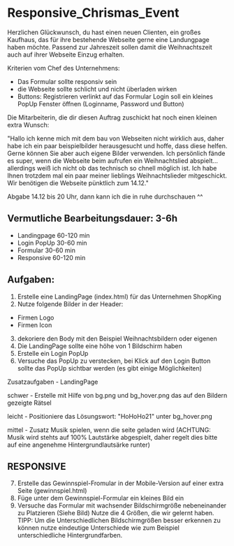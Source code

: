 # Responsive_Chrismas_Event

Herzlichen Glückwunsch, du hast einen neuen Clienten, ein großes Kaufhaus, das für ihre bestehende
Webseite gerne eine Landungpage haben möchte. Passend zur Jahreszeit sollen damit die Weihnachtszeit
auch auf ihrer Webseite Einzug erhalten.

Kriterien vom Chef des Unternehmens:
- Das Formular sollte responsiv sein
- die Webseite sollte schlicht und nicht überladen wirken
- Buttons: Registrieren verlinkt auf das Formular Login soll ein kleines PopUp Fenster öffnen (Loginname, Password und Button)

Die Mitarbeiterin, die dir diesen Auftrag zuschickt hat noch einen kleinen extra Wunsch:

"Hallo ich kenne mich mit dem bau von Webseiten nicht wirklich aus, daher habe ich ein paar beispielbilder herausgesucht und hoffe, dass diese helfen.
Gerne können Sie aber auch eigene Bilder verwenden. Ich persönlich fände es super, wenn die Webseite beim aufrufen ein Weihnachtslied abspielt...
allerdings weiß ich nicht ob das technisch so chnell möglich ist. Ich habe Ihnen trotzdem mal ein paar meiner lieblings Weihnachtslieder mitgeschickt.
Wir benötigen die Webseite pünktlich zum 14.12."

Abgabe 14.12 bis 20 Uhr, dann kann ich die in ruhe durchschauen ^^

## Vermutliche Bearbeitungsdauer: 3-6h
- Landingpage 60-120 min
- Login PopUp 30-60 min
- Formular 30-60 min
- Responsive 60-120 min


## Aufgaben:
1. Erstelle eine LandingPage (index.html) für das Unternehmen ShopKing
2. Nutze folgende Bilder in der Header:
- Firmen Logo
- Firmen Icon
3. dekoriere den Body mit den Beispiel Weihnachtsbildern oder eigenen
4. Die LandingPage sollte eine höhe von 1 Bildschirm haben
5. Erstelle ein Login PopUp
6. Versuche das PopUp zu verstecken, bei Klick auf den Login Button sollte das PopUp sichtbar werden (es gibt einige Möglichkeiten)

Zusatzaufgaben - LandingPage

schwer - Erstelle mit Hilfe von bg.png und bg_hover.png das auf den Bildern gezeigte Rätsel

leicht - Positioniere das Lösungswort: "HoHoHo21" unter bg_hover.png

mittel - Zusatz Musik spielen, wenn die seite geladen wird
(ACHTUNG: Musik wird stehts auf 100% Lautstärke abgespielt, daher regelt dies bitte auf eine angenehme Hintergrundlautsärke runter)



## RESPONSIVE
7. Erstelle das Gewinnspiel-Fromular in der Mobile-Version auf einer extra Seite (gewinnspiel.html)
8. Füge unter dem Gewinnspiel-Formular ein kleines Bild ein
9. Versuche das Formular mit wachsender Bildschirmgröße nebeneinander zu Platzieren (Siehe Bild)
Nutze die 4 Größen, die wir gelernt haben.
TIPP: Um die Unterschiedlichen Bildschirmgrößen besser erkennen zu können nutze eindeutige Unterschiede wie zum Beispiel unterschiedliche Hintergrundfarben.
